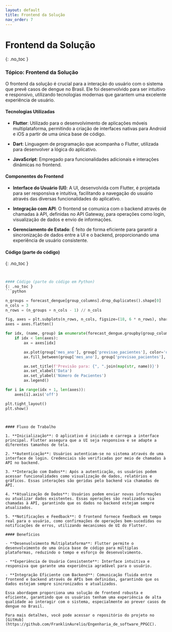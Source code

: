 ```yaml
---
layout: default
title: Frontend da Solução
nav_order: 7
---
```


# Frontend da Solução
{: .no_toc }

### Tópico: Frontend da Solução

O frontend da solução é crucial para a interação do usuário com o sistema que prevê casos de dengue no Brasil. Ele foi desenvolvido para ser intuitivo e responsivo, utilizando tecnologias modernas que garantem uma excelente experiência de usuário.

#### Tecnologias Utilizadas

- **Flutter**: Utilizado para o desenvolvimento de aplicações móveis multiplataforma, permitindo a criação de interfaces nativas para Android e iOS a partir de uma única base de código.

- **Dart**: Linguagem de programação que acompanha o Flutter, utilizada para desenvolver a lógica do aplicativo.

- **JavaScript**: Empregado para funcionalidades adicionais e interações dinâmicas no frontend.

#### Componentes do Frontend

- **Interface do Usuário (UI)**: A UI, desenvolvida com Flutter, é projetada para ser responsiva e intuitiva, facilitando a navegação do usuário através das diversas funcionalidades do aplicativo.

- **Integração com API**: O frontend se comunica com o backend através de chamadas à API, definidas no API Gateway, para operações como login, visualização de dados e envio de informações.

- **Gerenciamento de Estado**: É feito de forma eficiente para garantir a sincronização de dados entre a UI e o backend, proporcionando uma experiência de usuário consistente.



#### Código (parte do código)
{: .no_toc }
```python


#### Código (parte do código em Python)
{: .no_toc }
```python

n_groups = forecast_dengue[group_columns].drop_duplicates().shape[0]
n_cols = 3
n_rows = (n_groups + n_cols - 1) // n_cols 

fig, axes = plt.subplots(n_rows, n_cols, figsize=(18, 6 * n_rows), sharex=True)
axes = axes.flatten()  

for idx, (name, group) in enumerate(forecast_dengue.groupby(group_columns)):
    if idx < len(axes): 
        ax = axes[idx]

        ax.plot(group['mes_ano'], group['previsao_pacientes'], color='orange', label='Previsão de Pacientes')
        ax.fill_between(group['mes_ano'], group['previsao_pacientes'], group['previsao_maxima_pacientes'], color='orange', alpha=0.3, label='Máximo de Pacientes')

        ax.set_title(f'Previsão para: {", ".join(map(str, name))}')
        ax.set_xlabel('Data')
        ax.set_ylabel('Número de Pacientes')
        ax.legend()

for i in range(idx + 1, len(axes)):
    axes[i].axis('off')

plt.tight_layout()
plt.show()

```
```


#### Fluxo de Trabalho

1. **Inicialização**: O aplicativo é iniciado e carrega a interface principal. Flutter assegura que a UI seja responsiva e se adapte a diferentes tamanhos de tela.

2. **Autenticação**: Usuários autenticam-se no sistema através de uma interface de login. Credenciais são verificadas por meio de chamadas à API no backend.

3. **Interação com Dados**: Após a autenticação, os usuários podem acessar funcionalidades como visualização de dados, relatórios e gráficos. Essas interações são geridas pelo backend via chamadas de API.

4. **Atualização de Dados**: Usuários podem enviar novas informações ou atualizar dados existentes. Essas operações são realizadas via chamadas à API, garantindo que os dados no backend estejam sempre atualizados.

5. **Notificações e Feedback**: O frontend fornece feedback em tempo real para o usuário, como confirmações de operações bem-sucedidas ou notificações de erros, utilizando mecanismos de UI do Flutter.

#### Benefícios

- **Desenvolvimento Multiplataforma**: Flutter permite o desenvolvimento de uma única base de código para múltiplas plataformas, reduzindo o tempo e esforço de desenvolvimento.

- **Experiência de Usuário Consistente**: Interface intuitiva e responsiva que garante uma experiência agradável para o usuário.

- **Integração Eficiente com Backend**: Comunicação fluida entre frontend e backend através de APIs bem definidas, garantindo que os dados estejam sempre sincronizados e atualizados.

Essa abordagem proporciona uma solução de frontend robusta e eficiente, garantindo que os usuários tenham uma experiência de alta qualidade ao interagir com o sistema, especialmente ao prever casos de dengue no Brasil.

Para mais detalhes, você pode acessar o repositório do projeto no [GitHub](https://github.com/FranklinAurelio/Engenharia_de_software_PPGCC).
